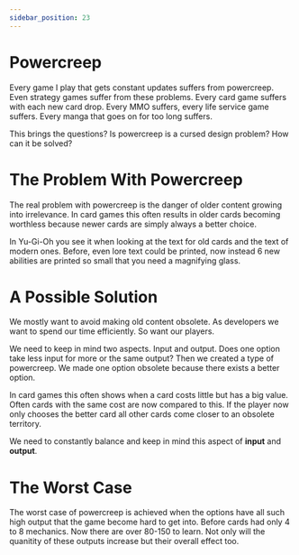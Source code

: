```yaml
---
sidebar_position: 23
---
```


# Powercreep

Every game I play that gets constant updates suffers from powercreep. Even strategy games suffer from these problems. Every card game suffers with each new card drop. Every MMO suffers, every life service game suffers. Every manga that goes on for too long suffers.

This brings the questions? Is powercreep is a cursed design problem? How can it be solved?

# The Problem With Powercreep

The real problem with powercreep is the danger of older content growing into irrelevance. In card games this often results in older cards becoming worthless because newer cards are simply always a better choice.

In Yu-Gi-Oh you see it when looking at the text for old cards and the text of modern ones. Before, even lore text could be printed, now instead 6 new abilities are printed so small that you need a magnifying glass.

# A Possible Solution

We mostly want to avoid making old content obsolete. As developers we want to spend our time efficiently. So want our players. 

We need to keep in mind two aspects. Input and output. Does one option take less input for more or the same output? Then we created a type of powercreep. We made one option obsolete because there exists a better option. 

In card games this often shows when a card costs little but has a big value. Often cards with the same cost are now compared to this. If the player now only chooses the better card all other cards come closer to an obsolete territory.

We need to constantly balance and keep in mind this aspect of **input** and **output**.

# The Worst Case

The worst case of powercreep is achieved when the options have all such high output that the game become hard to get into. Before cards had only 4 to 8 mechanics. Now there are over 80-150 to learn. Not only will the quanitity of these outputs increase but their overall effect too.